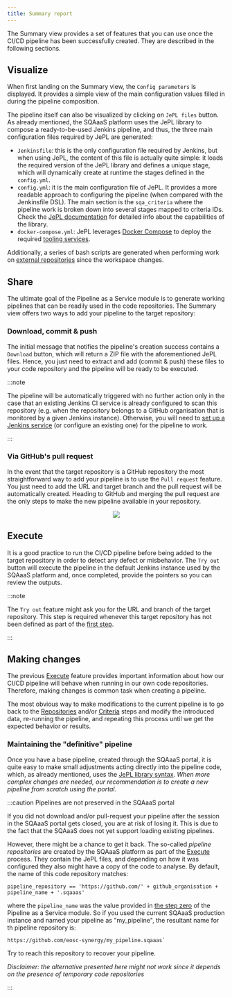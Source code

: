 ```yaml
---
title: Summary report
---
```


The Summary view provides a set of features that you can use once the CI/CD
pipeline has been successfully created. They are described in the following
sections.

## Visualize
When first landing on the Summary view, the `Config parameters` is displayed. It
provides a simple view of the main configuration values filled in during the
pipeline composition.

The pipeline itself can also be visualized by clicking on `JePL files` button.
As already mentioned, the SQAaaS platform uses the JePL library to compose a
ready-to-be-used Jenkins pipeline, and thus, the three main configuration files
required by JePL are generated:
- `Jenkinsfile`: this is the only configuration file required by Jenkins, but
when using JePL, the content of this file is actually quite simple: it loads
the required version of the JePL library and defines a unique stage, which will
dynamically create at runtime the stages defined in the `config.yml`.
- `config.yml`: it is the main configuration file of JePL. It provides a more
readable approach to configuring the pipeline (when compared with the
Jenkinsfile DSL). The main section is the `sqa_criteria` where the pipeline
work is broken down into several stages mapped to criteria IDs. Check the
[JePL documentation](https://indigo-dc.github.io/jenkins-pipeline-library) for
detailed info about the capabilities of the library.
- `docker-compose.yml`: JePL leverages
[Docker Compose](https://docs.docker.com/compose/compose-file/) to deploy the
required [tooling services](step_2_criteria.md).

Additionally, a series of bash scripts are generated when performing work on
[external repositories](step_1_repositories.md) since the workspace changes.

## Share
The ultimate goal of the Pipeline as a Service module is to generate working
pipelines that can be readily used in the code repositories. The Summary view
offers two ways to add your pipeline to the target repository:

### Download, commit & push
The initial message that notifies the pipeline's creation success contains a
`Download` button, which will return a ZIP file with the aforementioned JePL
files. Hence, you just need to extract and add (commit & push) these files to
your code repository and the pipeline will be ready to be executed.

:::note

The pipeline will be automatically triggered with no further action only in the
case that an existing Jenkins CI service is already configured to scan this
repository (e.g. when the repository belongs to a GitHub organisation that is
monitored by a given Jenkins instance). Otherwise, you will need to [set up a
Jenkins service](https://www.jenkins.io/doc/book/installing/) (or configure an
existing one) for the pipeline to work.

:::

### Via GitHub's pull request
In the event that the target repository is a GitHub repository the most
straightforward way to add your pipeline is to use the `Pull request` feature.
You just need to add the URL and target branch and the pull request will be
automatically created. Heading to GitHub and merging the pull request are the
only steps to make the new pipeline available in your repository.

<p align="center">
  <img src="/img/pull_request.gif"/>
</p>

## Execute
It is a good practice to run the CI/CD pipeline before being added to the
target repository in order to detect any defect or misbehavior. The `Try out`
button will execute the pipeline in the default Jenkins instance used by the
SQAaaS platform and, once completed, provide the pointers so you can review
the outputs.

:::note

The `Try out` feature might ask you for the URL and branch of the target
repository. This step is required whenever this target repository has not been
defined as part of the [first step](step_1_repositories.md).

:::

## Making changes
The previous [Execute](#execute) feature provides important information about
how our CI/CD pipeline will behave when running in our own code repositories.
Therefore, making changes is common task when creating a pipeline.

The most obvious way to make modifications to the current pipeline is to go
back to the [Repositories](step_1_repositories.md) and/or
[Criteria](step_2_criteria.md) steps and modify the introduced data, re-running
the pipeline, and repeating this process until we get the expected behavior or
results.

### Maintaining the "definitive" pipeline
Once you have a base pipeline, created through the SQAaaS portal, it is quite
easy to make small adjustments acting directly into the pipeline code, which,
as already mentioned, uses the [JePL library
syntax](https://indigo-dc.github.io/jenkins-pipeline-library). *When more
complex changes are needed, our recommendation is to create a new pipeline
from scratch using the portal*.

:::caution Pipelines are not preserved in the SQAaaS portal

If you did not download and/or pull-request your pipeline after the session in
the SQAaaS portal gets closed, you are at risk of losing it. This is due to the
fact that the SQAaaS does not yet support loading existing pipelines.

However, there might be a chance to get it back. The so-called *pipeline
repositories* are created by the SQAaaS platform as part of the
[Execute](#execute) process. They contain the JePL files, and depending on
how it was configured they also might have a copy of the code to analyse. By
default, the name of this code repository matches:
```
pipeline_repository == 'https://github.com/' + github_organisation + pipeline_name + '.sqaaas'
```
where the `pipeline_name` was the value provided in
[the step zero](the_2_step_process.md) of the Pipeline as a Service module. So
if you used the current SQAaaS production instance and named your pipeline as
"my_pipeline", the resultant name for th pipeline repository is:
```
https://github.com/eosc-synergy/my_pipeline.sqaaas`
```

Try to reach this repository to recover your pipeline.

*Disclaimer: the alternative presented here might not work since it depends on
the presence of temporary code repositories*

:::
